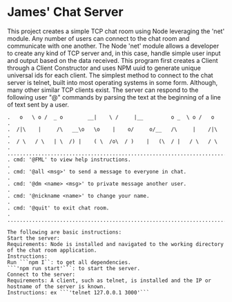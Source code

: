 James' Chat Server
======

This project creates a simple TCP chat room using Node leveraging the 'net' module. Any number of users can connect to the chat room and communicate with one another. The Node 'net' module allows a developer to create any kind of TCP server and, in this case, handle simple user input and output based on the data received. This program first creates a Client through a Client Constructor and uses NPM uuid to generate unique universal ids for each client. The simplest method to connect to the chat server is telnet, built into most operating systems in some form. Although, many other similar TCP clients exist. The server can respond to the following user "@" commands by parsing the text at the beginning of a line of text sent by a user.

```.......................................................................
.   o   \ o /  _ o        __|    \ /     |__         o _  \ o /   o   .
.  /|\    |     /\   __\o   \o    |    o/     o/__   /\     |    /|\  .
.  / \   / \   | \  /) |    ( \  /o\  / )    |   (\  / |   / \   / \  .
.......................................................................
. cmd: '@FML' to view help instructions.                              .
. cmd: '@all <msg>' to send a message to everyone in chat.            .
. cmd: '@dm <name> <msg>' to private message another user.            .
. cmd: '@nickname <name>' to change your name.                        .
. cmd: '@quit' to exit chat room.                                     .
.......................................................................```

The following are basic instructions:
Start the server:
Requirements: Node is installed and navigated to the working directory of the chat room application.
Instructions:
Run ```npm I``: to get all dependencies.
```'npm run start'```: to start the server.
Connect to the server:
Requirements: A client, such as telnet, is installed and the IP or hostname of the server is known.
Instructions: ex ```'telnet 127.0.0.1 3000'```
